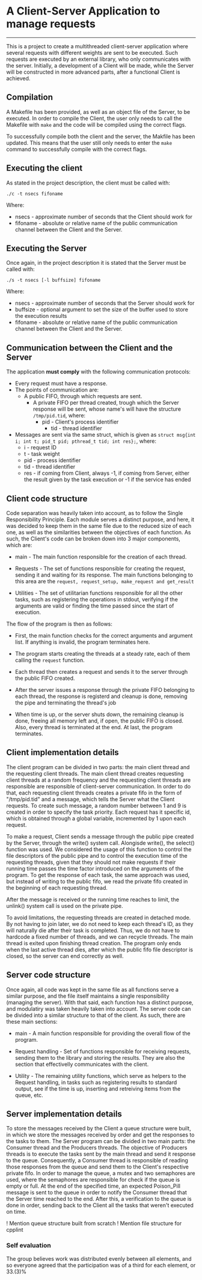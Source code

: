 # A Client-Server Application to manage requests

---

This is a project to create a multithreaded client-server application where several requests with different weights are sent to be executed. Such requests are executed by an external library, who only communicates with the server. Initially, a development of a Client will be made, while the Server will be constructed in more advanced parts, after a functional Client is achieved.

## Compilation

A Makefile has been provided, as well as an object file of the Server, to be executed. In order to compile the Client, the user only needs to call the Makefile with ```make``` and the code will be compiled using the correct flags.

To successfully compile both the client and the server, the Makfile has been updated. This means that the user still only needs to enter the ```make``` command
to successfully compile with the correct flags.

## Executing the client

As stated in the project description, the client must be called with:

```./c -t nsecs fifoname```

Where:

- nsecs - approximate number of seconds that the Client should work for
- fifoname - absolute or relative name of the public communication channel between the Client and the Server.

## Executing the Server

Once again, in the project description it is stated that the Server must be called with:

```./s -t nsecs [-l buffsize] fifoname```

Where:

- nsecs - approximate number of seconds that the Server should work for
- buffsize - optional argument to set the size of the buffer used to store the execution results
- fifoname - absolute or relative name of the public communication channel between the Client and the Server.

## Communication between the Client and the Server

The application **must comply** with the following communication protocols:

- Every request must have a response.
- The points of communication are:
  - A public FIFO, through which requests are sent.
    - A private FIFO per thread created, trough which the Server response will be sent, whose name's will have the structure ```/tmp/pid.tid```, where:
      - pid - Client's process identifier
        - tid - thread identifier
- Messages are sent via the same struct, which is given as ```struct msg{int i; int t; pid_t pid; pthread_t tid; int res};```, where:
  - i - request ID
  - t - task weight
  - pid - process identifier
  - tid - thread identifier
  - res - if coming from Client, always -1, if coming from Server, either the result given by the task execution or -1 if the service has ended

## Client code structure

Code separation was heavily taken into account, as to follow the Single Responsibility Principle. Each module serves a distinct purpose, and here, it was decided
to keep them in the same file due to the reduced size of each one, as well as the similarities between the objectives of each function. As such, the Client's
code can be broken down into 3 major components, which are:

- main - The main function responsible for the creation of each thread.

- Requests - The set of functions responsible for creating the request, sending it and waiting for its response. The main functions belonging to this area are the ```request, request_setup, make_request and get_result```

- Utilities - The set of utilitarian functions responsible for all the other tasks, such as registering the operations in stdout, verifying if the arguments are valid or finding the time passed since the start of execution.

The flow of the program is then as follows:

- First, the main function checks for the correct arguments and argument list. If anything is invalid, the program terminates here.

- The program starts creating the threads at a steady rate, each of them calling the ```request``` function.

- Each thread then creates a request and sends it to the server through the public FIFO created.

- After the server issues a response through the private FIFO belonging to each thread, the response is registerd and cleanup is done, removing the pipe and terminating the thread's job

- When time is up, or the server shuts down, the remaining cleanup is done, freeing all memory left and, if open, the public FIFO is closed. Also, every thread is terminated at the end. At last, the program terminates.

## Client implementation details

The client program can be divided in two parts: the main client thread and the requesting client threads. The main client thread creates requesting client threads at a random frequency and the requesting client threads are responsible are responsible of client-server communication. In order to do that, each requesting client threads creates a private fifo in the form of "/tmp/pid.tid" and a message, which tells the Server what the Client requests. To create such message, a random number between 1 and 9 is created in order to specify the task priority. Each request has it specific id, which is obtained through a global variable, incremented by 1 upon each request.

To make a request, Client sends a message through the public pipe created by the Server, through the write() system call. Alongisde write(), the select() function was used. We considered the usage of this function to control the file descriptors of the public pipe and to control the execution time of the requesting threads, given that they should not make requests if their running time passes the time factor introduced on the arguments of the program. To get the response of each task, the same approach was used, but instead of writing to the public fifo, we read the private fifo created in the beginning of each requesting thread.

After the message is received or the running time reaches to limit, the unlink() system call is used on the private pipe.

To avoid limitations, the requesting threads are created in detached mode. By not having to join later, we do not need to keep each thread's ID, as they will naturally die after their task is completed. Thus, we do not have to hardcode a fixed number of threads, and we can recycle threads.
The main thread is exited upon finishing thread creation. The program only ends when the last active thread dies, after which the public fifo file descriptor is closed, so the server can end correctly as well.

## Server code structure

Once again, all code was kept in the same file as all functions serve a similar purpose, and the file itself maintains a single responsibility (managing the
server). With that said, each function has a distinct purpose, and modulatiry was taken heavily taken into account. The server code can be divided into a similar
structure to that of the client. As such, there are these main sections:

- main - A main function responsible for providing the overall flow of the program.

- Request handling - Set of functions responsible for receiving requests, sending them to the library and storing the results. They are also the section that
effectivelly communicates with the client.

- Utility - The remaining utility functions, which serve as helpers to the Request handling, in tasks such as registering results to standard output, see if the
time is up, inserting and retreiving items from the queue, etc.

## Server implementation details

To store the messages received by the Client a queue structure were built, in which we store the messages received by order and get the responses to the tasks to them.
The Server program can be divided in two main parts: the Consumer thread and the Producers threads. 
The objective of Producers threads is to execute the tasks sent by the main thread and send it response to the queue. Consequently, a Consumer thread is responsible of reading those responses from the queue and send them to the Client's respective private fifo. In order to manage the queue, a mutex and two semaphores are used, where the semaphores are responsible for check if the queue is empty or full.
At the end of the specified time, an expected Poison_Pill message is sent to the queue in order to notify the Consumer thread that the Server time reached to the end.
After this, a verification to the queue is done in order, sending back to the Client all the tasks that weren't executed on time.

! Mention queue structure built from scratch
! Mention file structure for cpplint

### Self evaluation

The group believes work was distributed evenly between all elements, and so everyone agreed that the participation was of a third for each element, or 33.(3)%
